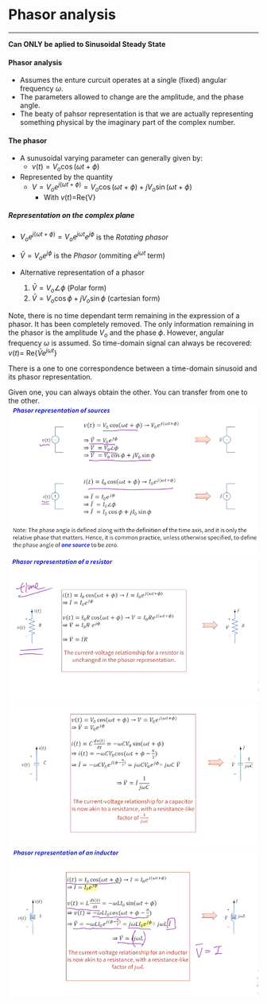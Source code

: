 # Phasor analysis
---
**Can ONLY be aplied to Sinusoidal Steady State**


#### Phasor analysis
- Assumes the enture curcuit operates at a single (fixed) angular frequency $\omega$.
- The parameters allowed to change are the amplitude, and the phase angle.
- The beaty of pahsor representation is that we are actually representing something physical by the imaginary part of the complex number.

#### The phasor
- A sunusoidal varying parameter can generally given by:
  - $v(t) = V_o\cos(\omega t+\phi)$
- Represented by the quantity
  - $V=V_oe^{j(\omega t +\phi)} = V_o\cos(\omega t+\phi)+jV_o\sin(\omega t+\phi)$
    - With $v(t)=$Re{V}

##### Representation on the complex plane
- $V_oe^{j(\omega t +\phi)} = V_oe^{j\omega t}e^{j\phi}$ is the *Rotating phasor*
- $\bar{V} = V_oe^{j\phi}$ is the *Phasor* (ommiting $e^{j\omega t}$ term)


- Alternative representation of a phasor
  
  1. $\bar{V} = V_o \angle \phi$ (Polar form)
  2. $\bar{V} = V_o\cos\phi+jV_o\sin\phi$ (cartesian form)
   
Note, there is no time dependant term remaining in the expression of a phasor. It has been completely removed.
The only information remaining in the phasor is the amplitude $V_o$ and the phase $\phi$.
However, angular frequency $\omega$ is assumed. So time-domain signal can always be recovered:
$v(t)=$ Re{$\bar{V}e^{j\omega t}$}

There is a one to one correspondence between a time-domain sinusoid and its phasor representation.

Given one, you can always obtain the other. You can transfer from one to the other.
![](/assets/phasorRep.png)
![](/assets/phasorRes.png)
![](/assets/phasorCap.png)
![](/assets/phasorInd.png)